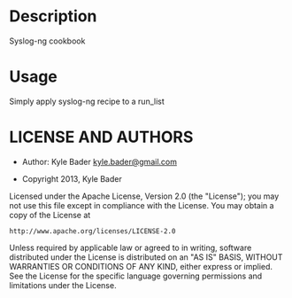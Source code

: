 Description
===========

Syslog-ng cookbook

Usage
=====

Simply apply syslog-ng recipe to a run\_list

LICENSE AND AUTHORS
===================

* Author: Kyle Bader <kyle.bader@gmail.com>

* Copyright 2013, Kyle Bader

Licensed under the Apache License, Version 2.0 (the "License");
you may not use this file except in compliance with the License.
You may obtain a copy of the License at

    http://www.apache.org/licenses/LICENSE-2.0

 Unless required by applicable law or agreed to in writing, software
 distributed under the License is distributed on an "AS IS" BASIS,
 WITHOUT WARRANTIES OR CONDITIONS OF ANY KIND, either express or implied.
 See the License for the specific language governing permissions and
 limitations under the License.
